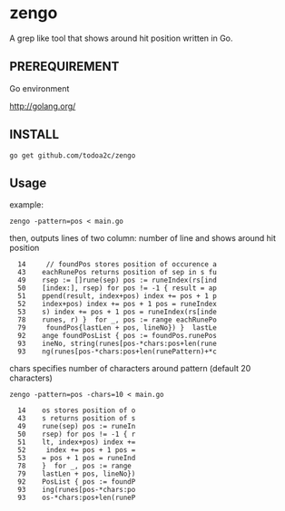 zengo
=====

A grep like tool that shows around hit position written in Go.

PREREQUIREMENT
-----------
Go environment

http://golang.org/


INSTALL
-----------
    go get github.com/todoa2c/zengo

Usage
-----------
example:

    zengo -pattern=pos < main.go

then, outputs lines of two column: number of line and shows around hit position

      14	 // foundPos stores position of occurence a
      43	eachRunePos returns position of sep in s fu
      49	rsep := []rune(sep) pos := runeIndex(rs[ind
      50	[index:], rsep) for pos != -1 { result = ap
      51	ppend(result, index+pos) index += pos + 1 p
      52	index+pos) index += pos + 1 pos = runeIndex
      53	s) index += pos + 1 pos = runeIndex(rs[inde
      78	runes, r) }  for _, pos := range eachRunePo
      79	 foundPos{lastLen + pos, lineNo}) }  lastLe
      92	ange foundPosList { pos := foundPos.runePos
      93	ineNo, string(runes[pos-*chars:pos+len(rune
      93	ng(runes[pos-*chars:pos+len(runePattern)+*c

chars specifies number of characters around pattern (default 20 characters)

    zengo -pattern=pos -chars=10 < main.go

      14	os stores position of o
      43	s returns position of s
      49	rune(sep) pos := runeIn
      50	rsep) for pos != -1 { r
      51	lt, index+pos) index +=
      52	 index += pos + 1 pos =
      53	= pos + 1 pos = runeInd
      78	}  for _, pos := range 
      79	lastLen + pos, lineNo})
      92	PosList { pos := foundP
      93	ing(runes[pos-*chars:po
      93	os-*chars:pos+len(runeP


